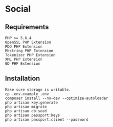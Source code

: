 # Social

## Requirements
    PHP >= 5.6.4
    OpenSSL PHP Extension
    PDO PHP Extension
    Mbstring PHP Extension
    Tokenizer PHP Extension
    XML PHP Extension
    GD PHP Extension

## Installation
    Make sure storage is writable.
    cp .env.example .env
    composer install --no-dev --optimize-autoloader
    php artisan key:generate
    php artisan migrate
    php artisan db:seed
    php artisan passport:keys
    php artisan passport:client --password
